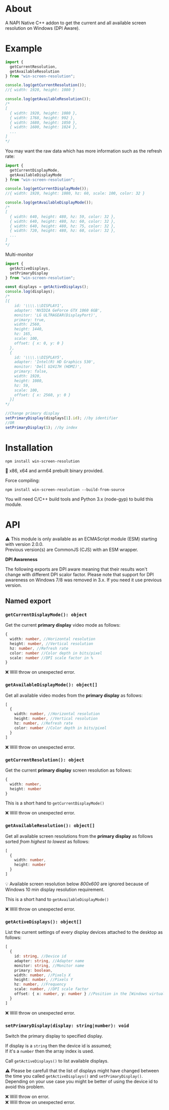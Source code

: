 About
=====

A NAPI Native C++ addon to get the current and all available screen resolution on Windows (DPI Aware).

Example
=======

```js
import { 
  getCurrentResolution, 
  getAvailableResolution 
} from "win-screen-resolution";

console.log(getCurrentResolution()); 
//{ width: 1920, height: 1080 }

console.log(getAvailableResolution());
/*
[
  { width: 1920, height: 1080 },
  { width: 1768, height: 992 },
  { width: 1680, height: 1050 },
  { width: 1600, height: 1024 },
  ...
]
*/
```

You may want the raw data which has more information such as the refresh rate:

```js
import { 
  getCurrentDisplayMode, 
  getAvailableDisplayMode 
} from "win-screen-resolution";

console.log(getCurrentDisplayMode()); 
//{ width: 1920, height: 1080, hz: 60, scale: 100, color: 32 }

console.log(getAvailableDisplayMode());
/*
[
  { width: 640, height: 480, hz: 59, color: 32 },
  { width: 640, height: 480, hz: 60, color: 32 },
  { width: 640, height: 480, hz: 75, color: 32 },
  { width: 720, height: 480, hz: 60, color: 32 },
  ...
]
*/
```

Multi-monitor

```js
import { 
  getActiveDisplays, 
  setPrimaryDisplay 
} from "win-screen-resolution";

const displays = getActiveDisplays();
console.log(displays);
/*
[{
    id: '\\\\.\\DISPLAY1',
    adapter: 'NVIDIA GeForce GTX 1060 6GB',
    monitor: 'LG ULTRAGEAR(DisplayPort)',
    primary: true,
    width: 2560,
    height: 1440,
    hz: 165,
    scale: 100,
    offset: { x: 0, y: 0 }
  },
  {
    id: '\\\\.\\DISPLAY5',
    adapter: 'Intel(R) HD Graphics 530',
    monitor: 'Dell U2417H (HDMI)',
    primary: false,
    width: 1920,
    height: 1080,
    hz: 59,
    scale: 100,
    offset: { x: 2560, y: 0 }
  }]
*/

//Change primary display
setPrimaryDisplay(displays[1].id); //by identifier
//OR
setPrimaryDisplay(1); //by index
```

Installation
============

```
npm install win-screen-resolution
```

🚀 x86, x64 and arm64 prebuilt binary provided.

Force compiling:
```
npm install win-screen-resolution --build-from-source
```

You will need C/C++ build tools and Python 3.x (node-gyp) to build this module.

API
===

⚠️ This module is only available as an ECMAScript module (ESM) starting with version 2.0.0.<br />
Previous version(s) are CommonJS (CJS) with an ESM wrapper.

**DPI Awareness**

The following exports are DPI aware meaning that their results won't change with different DPI scalor factor.
Please note that support for DPI awareness on Windows 7/8 was removed in 3.x. If you need it use previous version.

## Named export

### `getCurrentDisplayMode(): object`

Get the current **primary display** video mode as follows:

```ts
{
  width: number, //Horizontal resolution
  height: number, //Vertical resolution
  hz: number, //Refresh rate
  color: number //Color depth in bits/pixel
  scale: number //DPI scale factor in %
}
```

❌ Will throw on unexpected error.

### `getAvailableDisplayMode(): object[]`

Get all available video modes from the **primary display** as follows: 

```ts
[
  {
    width: number, //Horizontal resolution
    height: number, //Vertical resolution
    hz: number, //Refresh rate
    color: number //Color depth in bits/pixel
  }
]
```

❌ Will throw on unexpected error.

### `getCurrentResolution(): object`

Get the current **primary display** screen resolution as follows:

```ts
{
  width: number,
  height: number
}
```

This is a short hand to `getCurrentDisplayMode()`

❌ Will throw on unexpected error.

### `getAvailableResolution(): object[]`

Get all available screen resolutions from the **primary display** as follows sorted _from highest to lowest_ as follows:

```ts
[
  {
    width: number,
    height: number
  }
]
```

💡 Available screen resolution below _800x600_ are ignored because of Windows 10 min display resolution requirement.

This is a short hand to `getAvailableDisplayMode()`

❌ Will throw on unexpected error.

### `getActiveDisplays(): object[]`

List the current settings of every display devices attached to the desktop as follows:

```ts
[
  {
    id: string, //Device id
    adapter: string, //Adapter name
    monitor: string, //Monitor name
    primary: boolean,
    width: number, //Pixels X
    height: number, //Pixels Y
    hz: number, //Frequency
    scale: number, //DPI scale factor
    offset: { x: number, y: number } //Position in the [Windows virtual screen](https://learn.microsoft.com/en-us/windows/win32/gdi/the-virtual-screen)
  }
]
```

❌ Will throw on unexpected error.

### `setPrimaryDisplay(display: string|number): void`

Switch the primary display to specified display.

If display is a `string` then the device id is assumed;<br />
If it's a `number` then the array index is used.

Call `getActiveDisplays()` to list available displays.

⚠️ Please be carefull that the list of displays might have changed between the time you called `getActiveDisplays()` and `setPrimaryDisplay()`.
Depending on your use case you might be better of using the device id to avoid this problem.

❌ Will throw on error.<br />
❌ Will throw on unexpected error.